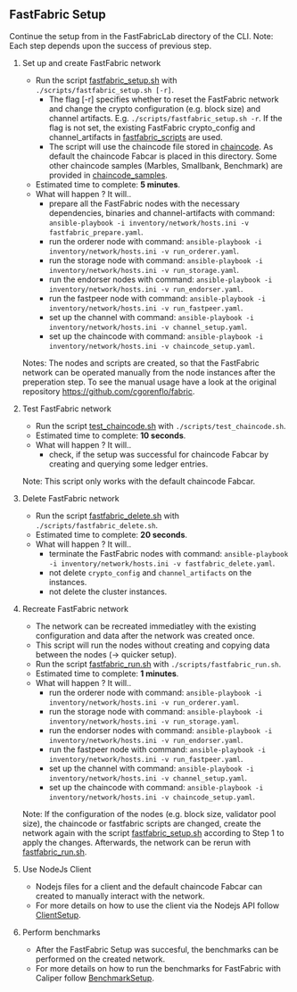 FastFabric Setup
------------

Continue the setup from in the FastFabricLab directory of the CLI.
Note: Each step depends upon the success of previous step. 

1. Set up and create FastFabric network  
    * Run the script [fastfabric_setup.sh](../scripts/fastfabric_setup.sh) with `./scripts/fastfabric_setup.sh [-r]`.
        * The flag [-r] specifies whether to reset the FastFabric network and change the crypto configuration (e.g. block size) and channel artifacts. 
          E.g. `./scripts/fastfabric_setup.sh -r`. If the flag is not set, the existing FastFabric crypto_config and channel_artifacts in [fastfabric_scripts](../fastfabric_scripts) are used.
        * The script will use the chaincode file stored in [chaincode](../chaincode). As default the chaincode Fabcar is placed in
          this directory. Some other chaincode samples (Marbles, Smallbank, Benchmark) are provided in [chaincode_samples](../chaincode_samples).
    * Estimated time to complete: **5 minutes**.
    * What will happen ? It will..
        * prepare all the FastFabric nodes with the necessary dependencies, binaries and channel-artifacts with command: `ansible-playbook -i inventory/network/hosts.ini -v fastfabric_prepare.yaml`.
        * run the orderer node with command: `ansible-playbook -i inventory/network/hosts.ini -v run_orderer.yaml`.
        * run the storage node with command: `ansible-playbook -i inventory/network/hosts.ini -v run_storage.yaml`.
        * run the endorser nodes with command: `ansible-playbook -i inventory/network/hosts.ini -v run_endorser.yaml`.
        * run the fastpeer node with command: `ansible-playbook -i inventory/network/hosts.ini -v run_fastpeer.yaml`.
        * set up the channel with command: `ansible-playbook -i inventory/network/hosts.ini -v channel_setup.yaml`.
        * set up the chaincode with command: `ansible-playbook -i inventory/network/hosts.ini -v chaincode_setup.yaml`.

   Notes: The nodes and scripts are created, so that the FastFabric network can be operated manually from the node instances after the preperation step. 
   To see the manual usage have a look at the original repository https://github.com/cgorenflo/fabric.

2. Test FastFabric network
    * Run the script [test_chaincode.sh](../scripts/test_chaincode.sh) with `./scripts/test_chaincode.sh`.
    * Estimated time to complete: **10 seconds**.
    * What will happen ? It will..
        * check, if the setup was successful for chaincode Fabcar by creating and querying some ledger entries.

    Note: This script only works with the default chaincode Fabcar.

3. Delete FastFabric network  
    * Run the script [fastfabric_delete.sh](../scripts/fastfabric_delete.sh) with `./scripts/fastfabric_delete.sh`.
    * Estimated time to complete: **20 seconds**.
    * What will happen ? It will..
        * terminate the FastFabric nodes with command: `ansible-playbook -i inventory/network/hosts.ini -v fastfabric_delete.yaml`.
        * not delete `crypto_config` and `channel_artifacts` on the instances.
        * not delete the cluster instances.

4. Recreate FastFabric network 
    * The network can be recreated immediatley with the existing configuration and data after the network was created once. 
    * This script will run the nodes without creating and copying data between the nodes (-> quicker setup). 
    * Run the script [fastfabric_run.sh](../scripts/fastfabric_run.sh) with `./scripts/fastfabric_run.sh`.
    * Estimated time to complete: **1 minutes**.
    * What will happen ? It will..
        * run the orderer node with command: `ansible-playbook -i inventory/network/hosts.ini -v run_orderer.yaml`.
        * run the storage node with command: `ansible-playbook -i inventory/network/hosts.ini -v run_storage.yaml`.
        * run the endorser nodes with command: `ansible-playbook -i inventory/network/hosts.ini -v run_endorser.yaml`.
        * run the fastpeer node with command: `ansible-playbook -i inventory/network/hosts.ini -v run_fastpeer.yaml`.
        * set up the channel with command: `ansible-playbook -i inventory/network/hosts.ini -v channel_setup.yaml`.
        * set up the chaincode with command: `ansible-playbook -i inventory/network/hosts.ini -v chaincode_setup.yaml`. 

   Note: If the configuration of the nodes (e.g. block size, validator pool size), the chaincode or fastfabric scripts are changed, create the network again with the script [fastfabric_setup.sh](../scripts/fastfabric_setup.sh) 
   according to Step 1 to apply the changes. Afterwards, the network can be rerun with [fastfabric_run.sh](../scripts/fastfabric_run.sh).

5. Use NodeJs Client  
    * Nodejs files for a client and the default chaincode Fabcar can created to manually interact with the network.
    * For more details on how to use the client via the Nodejs API follow [ClientSetup](ClientSetup.md).


6. Perform benchmarks  
    * After the FastFabric Setup was succesful, the benchmarks can be performed on the created network. 
    * For more details on how to run the benchmarks for FastFabric with Caliper follow [BenchmarkSetup](BenchmarkSetup.md).


